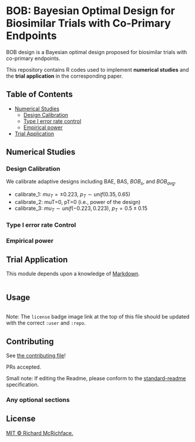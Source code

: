 # BOB: Bayesian Optimal Design for Biosimilar Trials with Co-Primary Endpoints

BOB design is a Bayesian optimal design proposed for biosimilar trials with co-primary endpoints. 

This repository contains R codes used to implement **numerical studies** and the **trial application** in the corresponding paper.

## Table of Contents

- [Numerical Studies](#numerical-studies)
  - [Design Calibration](#Design-Calibration)
  - [Type I error rate control](#Type-I-error-rate-Control)
  - [Empirical power](#Empirical-power)
- [Trial Application](#trial-application)

## Numerical Studies

### Design Calibration

We calibrate adaptive designs including BAE, BAS, $BOB_s$,  and $BOB_{avg}$.



* calibrate_1: $mu_T=\pm 0.223$, $p_T \sim unif(0.35,0.65)$
* calibrate_2: muT=0, pT=0 (i.e., power of the design)
* calibrate_3: $mu_T \sim unif(-0.223,0.223)$, $p_T=0.5\pm 0.15$

### Type I error rate Control



### Empirical power







## Trial Application

This module depends upon a knowledge of [Markdown]().

```
```



## Usage

```
```

Note: The `license` badge image link at the top of this file should be updated with the correct `:user` and `:repo`.





## Contributing

See [the contributing file](CONTRIBUTING.md)!

PRs accepted.

Small note: If editing the Readme, please conform to the [standard-readme](https://github.com/RichardLitt/standard-readme) specification.

### Any optional sections

## License

[MIT © Richard McRichface.](../LICENSE)
